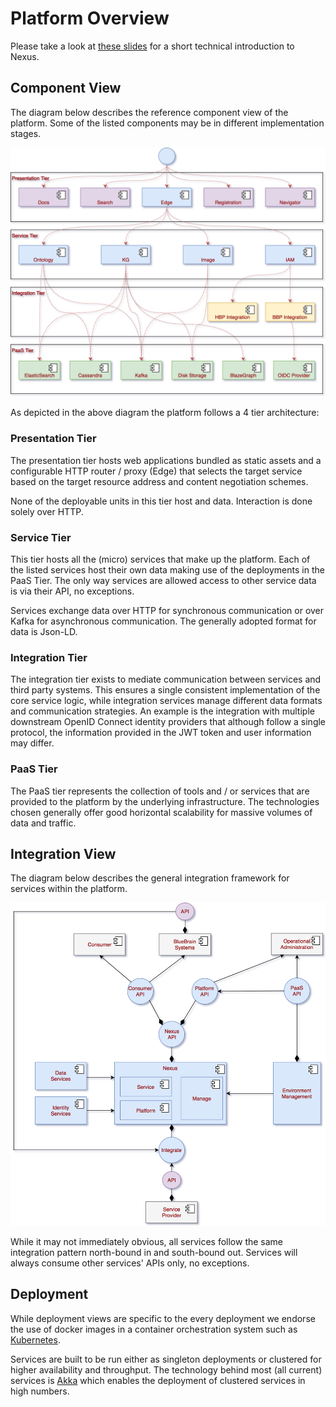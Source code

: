 # Platform Overview

Please take a look at [these slides](https://www.slideshare.net/BogdanRoman1/bluebrain-nexus-technical-introduction-91266871)
for a short technical introduction to Nexus.

## Component View

The diagram below describes the reference component view of the platform.  Some of the listed components may be in
different implementation stages.

![Component View](../assets/components/component-view.png)

As depicted in the above diagram the platform follows a 4 tier architecture:

### Presentation Tier

The presentation tier hosts web applications bundled as static assets and a configurable HTTP router / proxy (Edge)
that selects the target service based on the target resource address and content negotiation schemes.

None of the deployable units in this tier host and data.  Interaction is done solely over HTTP.

### Service Tier

This tier hosts all the (micro) services that make up the platform.  Each of the listed services host their own data
making use of the deployments in the PaaS Tier.  The only way services are allowed access to other service data is via
their API, no exceptions.

Services exchange data over HTTP for synchronous communication or over Kafka for asynchronous communication.  The
generally adopted format for data is Json-LD.

### Integration Tier

The integration tier exists to mediate communication between services and third party systems.  This ensures a single
consistent implementation of the core service logic, while integration services manage different data formats and
communication strategies.  An example is the integration with multiple downstream OpenID Connect identity providers that
although follow a single protocol, the information provided in the JWT token and user information may differ.

### PaaS Tier

The PaaS tier represents the collection of tools and / or services that are provided to the platform by the underlying
infrastructure.  The technologies chosen generally offer good horizontal scalability for massive volumes of data and
traffic.

## Integration View

The diagram below describes the general integration framework for services within the platform.

![Integration View](../assets/components/integration-view.png)

While it may not immediately obvious, all services follow the same integration pattern north-bound in and south-bound
out.  Services will always consume other services' APIs only, no exceptions.

## Deployment

While deployment views are specific to the every deployment we endorse the use of docker images in a container
orchestration system such as [Kubernetes](https://kubernetes.io/).

Services are built to be run either as singleton deployments or clustered for higher availability and throughput.  The
technology behind most (all current) services is [Akka](http://akka.io/) which enables the deployment of clustered
services in high numbers.